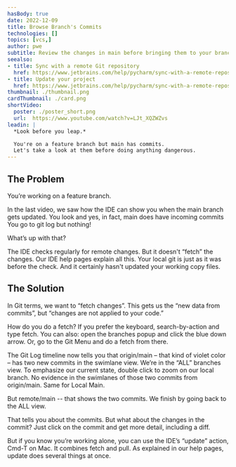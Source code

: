 ```yaml
---
hasBody: true
date: 2022-12-09
title: Browse Branch's Commits
technologies: []
topics: [vcs,]
author: pwe
subtitle: Review the changes in main before bringing them to your branch.
seealso:
- title: Sync with a remote Git repository
  href: https://www.jetbrains.com/help/pycharm/sync-with-a-remote-repository.html
- title: Update your project
  href: https://www.jetbrains.com/help/pycharm/sync-with-a-remote-repository.html#update
thumbnail: ./thumbnail.png
cardThumbnail: ./card.png
shortVideo:
  poster: ./poster_short.png
  url:  https://www.youtube.com/watch?v=LJt_XQZWZvs
leadin: |
  *Look before you leap.*

  You're on a feature branch but main has commits.
  Let's take a look at them before doing anything dangerous.
---
```

## The Problem

You’re working on a feature branch.

In the last video, we saw how the IDE can show you when the main branch gets updated.
You look and yes, in fact, main does have incoming commits
You go to git log but nothing!

What’s up with that?

The IDE checks regularly for remote changes. 
But it doesn't “fetch” the changes.
Our IDE help pages explain all this. 
Your local git is just as it was before the check. 
And it certainly hasn't updated your working copy files.

## The Solution

In Git terms, we want to “fetch changes”. 
This gets us the “new data from commits”, but “changes are not applied to your code.”

How do you do a fetch? 
If you prefer the keyboard, search-by-action and type fetch. 
You can also: open the branches popup and click the blue down arrow. 
Or, go to the Git Menu and do a fetch from there.

The Git Log timeline now tells you that origin/main – that kind of violet color – has two new commits in the swimlane view.
We’re in the “ALL” branches view. 
To emphasize our current state, double click to zoom on our local branch. 
No evidence in the swimlanes of those two commits from origin/main. 
Same for Local Main. 

But remote/main -- that shows the two commits. 
We finish by going back to the ALL view.

That tells you about the commits. 
But what about the changes in the commit? 
Just click on the commit and get more detail, including a diff.

But if you know you’re working alone, you can use the IDE’s “update” action, Cmd-T on Mac.
It combines fetch and pull. 
As explained in our help pages, update does several things at once.
